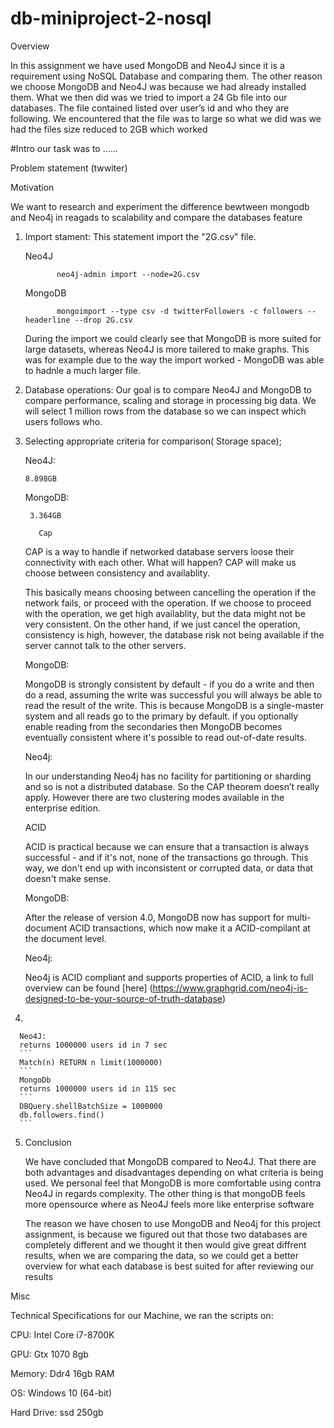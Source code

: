 # db-miniproject-2-nosql

Overview

In this assignment we have used MongoDB and Neo4J since it is a requirement using NoSQL Database and comparing them. The other reason we choose MongoDB and Neo4J was because we had already installed them. 
What we then did was we tried to import a 24 Gb file into our databases. 
The file contained listed over user’s id and who they are following. 
We encountered that the file was to large so what we did was we had the files size reduced to 2GB which worked


 
 #Intro
 our task was to ......
 
 Problem statement (twwiter)
 
 Motivation 

 We want to research and experiment the difference bewtween mongodb and Neo4j in reagads to scalability and compare the databases feature 


1)  Import stament: This statement import the "2G.csv" file.

      Neo4J
               
               neo4j-admin import --node=2G.csv
     
      MongoDB
                   
               mongoimport --type csv -d twitterFollowers -c followers --headerline --drop 2G.csv
     
     During the import we could clearly see that MongoDB is more suited for large datasets, whereas Neo4J is more tailered to make graphs. This was for example due to the way the import worked - MongoDB was able to hadnle a much larger file.

2)    Database operations:
   Our goal is to compare Neo4J and MongoDB to compare performance, scaling and storage in processing big data.
   We will select 1 million rows from the database so we can inspect which users follows who.


3)  Selecting appropriate criteria for comparison( Storage space);
    
      Neo4J:
      
      ```
      8.898GB
      ```
     
     MongoDB:
     
     ```
      3.364GB  
      ```
      
           Cap
     
     CAP is a way to handle if networked database servers loose their connectivity with each other. What will happen? CAP will make us choose between consistency and availablity.
     
     This basically means choosing between cancelling the operation if the network fails, or proceed with the operation. If we choose to proceed with the operation, we get high availablity, but the data might not be very consistent. On the other hand, if we just cancel the operation, consistency is high, however, the database risk not being available if the server cannot talk to the other servers.
     
     MongoDB:
     
     MongoDB is strongly consistent by default - if you do a write and then do a read,
     assuming the write was successful you will always be able to read the result of the write.
     This is because MongoDB is a single-master system and all reads go to the primary by default.
     if you optionally enable reading from the secondaries then MongoDB becomes eventually consistent where
     it's possible to read out-of-date results.
     
     Neo4j:
     
     In our understanding Neo4j has no facility for partitioning or sharding and so is not a distributed database.
     So the CAP theorem doesn’t really apply. However there are two clustering modes available in the enterprise edition.
     
     
     
     ACID
     
     ACID is practical because we can ensure that a transaction is always successful - and if it's not, none of the transactions go through. This way, we don't end up with inconsistent or corrupted data, or data that doesn't make sense.
     
     MongoDB:
      
      After the release of version 4.0, MongoDB now has support for multi-document ACID transactions,
      which now make it a ACID-compilant at the document level.
     
     
     Neo4j:
     
     Neo4j is ACID compliant and supports properties of ACID, a link to full overview can be found [here] (https://www.graphgrid.com/neo4j-is-designed-to-be-your-source-of-truth-database)
4)
  
      Neo4J:
      returns 1000000 users id in 7 sec
      ```
      Match(n) RETURN n limit(1000000)
      ```
      MongoDb
      returns 1000000 users id in 115 sec
      ```
      DBQuery.shellBatchSize = 1000000
      db.followers.find()
      ```
5)   Conclusion
      
     We have concluded that MongoDB compared to Neo4J. That there are both advantages and disadvantages depending on what criteria is        being used. 
     We personal feel that MongoDB is more comfortable using contra Neo4J in regards complexity.
     The other thing is that mongoDB feels more opensource where as Neo4J feels more like enterprise software
     
     
     
     
     
     The reason we have chosen to use MongoDB and Neo4j for this project assignment, is because we figured out that those
     two databases are completely different and we thought it then would give great diffrent results, when we are comparing
     the data, so we could get a better overview for what each database is best suited for after reviewing our results

     
  Misc 
  
 Technical Specifications for our Machine, we ran the scripts on:
 
 CPU: Intel Core i7-8700K
 
 GPU: Gtx 1070 8gb
 
 Memory: Ddr4 16gb RAM
 
 OS: Windows 10 (64-bit)
 
 Hard Drive: ssd 250gb
     
     
